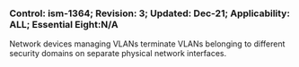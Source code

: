 ### Control: ism-1364; Revision: 3; Updated: Dec-21; Applicability: ALL; Essential Eight:N/A
<p>Network devices managing VLANs terminate VLANs belonging to different security domains on separate physical network interfaces.</p>